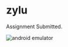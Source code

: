 # zylu

Assignment Submitted.

![android emulator](https://drive.google.com/file/d/1RiH9WH5EjKg62V7WwfDyLe5bEtYmH99X/view?usp=sharing)

